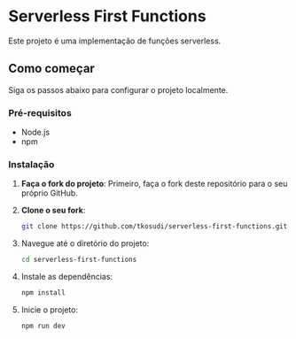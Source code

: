 # Serverless First Functions

Este projeto é uma implementação de funções serverless. 

## Como começar

Siga os passos abaixo para configurar o projeto localmente.

### Pré-requisitos

- Node.js
- npm

### Instalação

1. **Faça o fork do projeto**: Primeiro, faça o fork deste repositório para o seu próprio GitHub.

2. **Clone o seu fork**: 
   ```bash
   git clone https://github.com/tkosudi/serverless-first-functions.git

3. Navegue até o diretório do projeto:
   ```bash
   cd serverless-first-functions
   ```
4. Instale as dependências:
   ```bash
   npm install
   ```
5. Inicie o projeto:
   ```bash
   npm run dev
   ```

